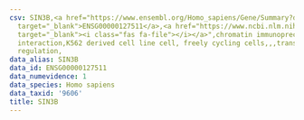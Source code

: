 ```yaml
---
csv: SIN3B,<a href="https://www.ensembl.org/Homo_sapiens/Gene/Summary?db=core;g=ENSG00000127511"
  target="_blank">ENSG00000127511</a>,<a href="https://www.ncbi.nlm.nih.gov/pubmed/23959860"
  target="_blank"><i class="fas fa-file"></i></a>",chromatin immunoprecipitation assay,direct
  interaction,K562 derived cell line cell, freely cycling cells,,,transcriptional
  regulation,
data_alias: SIN3B
data_id: ENSG00000127511
data_numevidence: 1
data_species: Homo sapiens
data_taxid: '9606'
title: SIN3B
---
```


